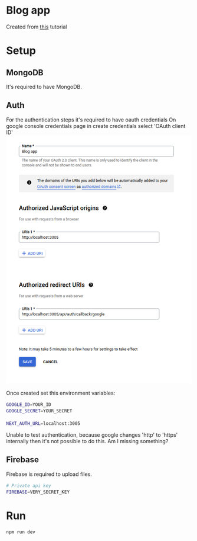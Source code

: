 # Blog app

Created from [this](https://www.youtube.com/watch?v=DpYE5zPDRVQ) tutorial

# Setup

## MongoDB

It's required to have MongoDB.

## Auth

For the authentication steps it's required to have oauth credentials
On google console credentials page in create credentials select 'OAuth client ID'
![Endpoints](./doc/img/googleAuthenticationEndpoints.png)

Once created set this environment variables:
```bash
GOOGLE_ID=YOUR_ID
GOOGLE_SECRET=YOUR_SECRET

NEXT_AUTH_URL=localhost:3005
```

Unable to test authentication, because google changes 'http' to 'https' internally then it's not possible to do this.
Am I missing something?
<!-- https://localhost:3005/api/auth/callback/google -->

## Firebase

Firebase is required to upload files.

```bash
# Private api key
FIREBASE=VERY_SECRET_KEY
```

# Run

```bash
npm run dev
```
